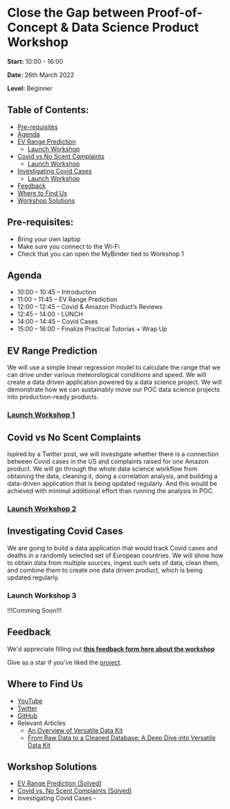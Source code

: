 # Close the Gap between Proof-of-Concept & Data Science Product Workshop
**Start:** 10:00 - 16:00

**Date:** 26th March 2022

**Level:** Beginner
## Table of Contents:
- [Pre-requisites](#Pre-requisites)
- [Agenda](#Agenda)
- [EV Range Prediction](#EV-Range-Prediction)
    - [Launch Workshop](#Launch-Workshop-1)
- [Covid vs No Scent Complaints](#Covid-vs-No-Scent-Complaints)
    - [Launch Workshop](#Launch-Workshop-2)
- [Investigating Covid Cases](#Investigating-Covid-Cases)
    - [Launch Workshop](#Launch-Workshop-3)
- [Feedback](#Feedback)
- [Where to Find Us](#Where-to-Find-Us)
- [Workshop Solutions](#Workshop-Solutions)
## Pre-requisites:
- Bring your own laptop
- Make sure you connect to the Wi-Fi
- Check that you can open the MyBinder tied to Workshop 1
## Agenda
- 10:00 – 10:45 – Introduction
- 11:00 – 11:45 – EV Range Prediction
- 12:00 – 12:45 – Covid & Amazon Product’s Reviews
- 12:45 – 14:00 - LUNCH
- 14:00 – 14:45 – Covid Cases
- 15:00 – 16:00 – Finalize Practical Tutorias + Wrap Up
## EV Range Prediction
We will use a simple linear regression model to calculate the range that we can drive under various meteorological conditions and speed.
We will create a data driven application powered by a data science project. We will demonstrate how we can sustainably move our POC data science projects into production-ready products.
### [Launch Workshop 1](https://github.com/versatile-data-kit-amld/linear-regression-example-unsolved)
## Covid vs No Scent Complaints
Ispired by a Twitter post, we will investigate whether there is a connection between Covid cases in the US and complaints raised for one Amazon product.
We will go through the whole data science workflow from obtaining the data, cleaning it, doing a correlation analysis, and building a data-driven application that is being updated regularly. And this would be achieved with minimal additional effort than running the analysis in POC.
### [Launch Workshop 2](https://github.com/versatile-data-kit-amld/correlation-example-unsolved)
## Investigating Covid Cases
We are going to build a data application that would track Covid cases and deaths in a randomly selected set of European countries. We will show how to obtain data from multiple sources, ingest such sets of data, clean them, and combine them to create one data driven product, which is being updated regularly.
### Launch Workshop 3
!!!Comming Soon!!!
## Feedback
We'd appreciate filling out **[this feedback form here about the workshop](https://forms.office.com/r/B7frPc39Qw)**

Give as a star if you've liked the [project](https://github.com/vmware/versatile-data-kit).
## Where to Find Us
- [YouTube](https://www.youtube.com/channel/UCasf2Q7X8nF7S4VEmcTHJ0Q/about)
- [Twitter](https://twitter.com/vdkproject)
- [GitHub](https://github.com/vmware/versatile-data-kit)
- Relevant Articles
    - [An Overview of Versatile Data Kit](https://towardsdatascience.com/an-overview-of-versatile-data-kit-a812cfb26de7)
    - [From Raw Data to a Cleaned Database: A Deep Dive into Versatile Data Kit](https://towardsdatascience.com/from-raw-data-to-a-cleaned-database-a-deep-dive-into-versatile-data-kit-ab5fd992a02e)
## Workshop Solutions
- [EV Range Prediction (Solved)](https://github.com/versatile-data-kit-amld/linear-regression-example-solved)
- [Covid vs. No Scent Complaints (Solved)](https://github.com/versatile-data-kit-amld/correlation-example-solved)
- Investigating Covid Cases - 
